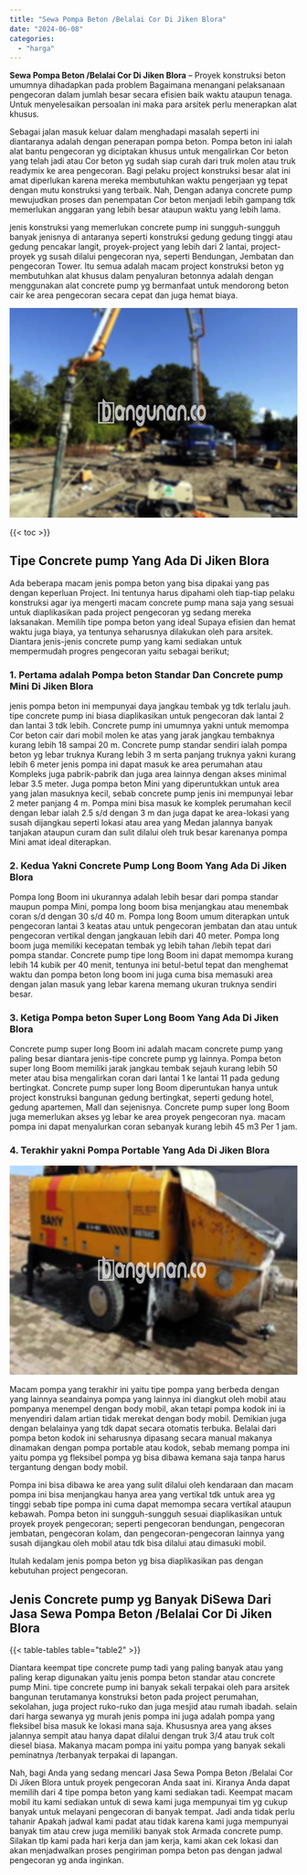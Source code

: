 ```yaml
---
title: "Sewa Pompa Beton /Belalai Cor Di Jiken Blora"
date: "2024-06-08"
categories: 
  - "harga"
---
```


**Sewa Pompa Beton /Belalai Cor Di Jiken Blora** – Proyek konstruksi beton umumnya dihadapkan pada problem Bagaimana menangani pelaksanaan pengecoran dalam jumlah besar secara efisien baik waktu ataupun tenaga. Untuk menyelesaikan persoalan ini maka para arsitek perlu menerapkan alat khusus.

Sebagai jalan masuk keluar dalam menghadapi masalah seperti ini diantaranya adalah dengan penerapan pompa beton. Pompa beton ini ialah alat bantu pengecoran yg diciptakan khusus untuk mengalirkan Cor beton yang telah jadi atau Cor beton yg sudah siap curah dari truk molen atau truk readymix ke area pengecoran. Bagi pelaku project konstruksi besar alat ini amat diperlukan karena mereka membutuhkan waktu pengerjaan yg tepat dengan mutu konstruksi yang terbaik. Nah, Dengan adanya concrete pump mewujudkan proses dan penempatan Cor beton menjadi lebih gampang tdk memerlukan anggaran yang lebih besar ataupun waktu yang lebih lama.

jenis konstruksi yang memerlukan concrete pump ini sungguh-sungguh banyak jenisnya di antaranya seperti konstruksi gedung gedung tinggi atau gedung pencakar langit, proyek-project yang lebih dari 2 lantai, project-proyek yg susah dilalui pengecoran nya, seperti Bendungan, Jembatan dan pengecoran Tower. Itu semua adalah macam project konstruksi beton yg membutuhkan alat khusus dalam penyaluran betonnya adalah dengan menggunakan alat concrete pump yg bermanfaat untuk mendorong beton cair ke area pengecoran secara cepat dan juga hemat biaya.

![Sewa Pompa Beton /Belalai Cor Di Jiken Blora](/images/sewa-concrete-pump-12.png)

{{< toc >}}

## Tipe Concrete pump Yang Ada Di Jiken Blora

Ada beberapa macam jenis pompa beton yang bisa dipakai yang pas dengan keperluan Project. Ini tentunya harus dipahami oleh tiap-tiap pelaku konstruksi agar iya mengerti macam concrete pump mana saja yang sesuai untuk diaplikasikan pada project pengecoran yg sedang mereka laksanakan. Memilih tipe pompa beton yang ideal Supaya efisien dan hemat waktu juga biaya, ya tentunya seharusnya dilakukan oleh para arsitek. Diantara jenis-jenis concrete pump yang kami sediakan untuk mempermudah progres pengecoran yaitu sebagai berikut;

### 1\. Pertama adalah Pompa beton Standar Dan Concrete pump Mini Di Jiken Blora

jenis pompa beton ini mempunyai daya jangkau tembak yg tdk terlalu jauh. tipe concrete pump ini biasa diaplikasikan untuk pengecoran dak lantai 2 dan lantai 3 tdk lebih. Concrete pump ini umumnya yakni untuk memompa Cor beton cair dari mobil molen ke atas yang jarak jangkau tembaknya kurang lebih 18 sampai 20 m. Concrete pump standar sendiri ialah pompa beton yg lebar truknya Kurang lebih 3 m serta panjang truknya yakni kurang lebih 6 meter jenis pompa ini dapat masuk ke area perumahan atau Kompleks juga pabrik-pabrik dan juga area lainnya dengan akses minimal lebar 3.5 meter. Juga pompa beton Mini yang diperuntukkan untuk area yang jalan masuknya kecil, sebab concrete pump jenis ini mempunyai lebar 2 meter panjang 4 m. Pompa mini bisa masuk ke komplek perumahan kecil dengan lebar ialah 2.5 s/d dengan 3 m dan juga dapat ke area-lokasi yang susah dijangkau seperti lokasi atau area yang Medan jalannya banyak tanjakan ataupun curam dan sulit dilalui oleh truk besar karenanya pompa Mini amat ideal diterapkan.

### 2\. Kedua Yakni Concrete Pump Long Boom Yang Ada Di Jiken Blora

Pompa long Boom ini ukurannya adalah lebih besar dari pompa standar maupun pompa Mini, pompa long boom bisa menjangkau atau menembak coran s/d dengan 30 s/d 40 m. Pompa long Boom umum diterapkan untuk pengecoran lantai 3 keatas atau untuk pengecoran jembatan dan atau untuk pengecoran vertikal dengan jangkauan lebih dari 40 meter. Pompa long boom juga memiliki kecepatan tembak yg lebih tahan /lebih tepat dari pompa standar. Concrete pump tipe long Boom ini dapat memompa kurang lebih 14 kubik per 40 menit, tentunya ini betul-betul tepat dan menghemat waktu dan pompa beton long boom ini juga cuma bisa memasuki area dengan jalan masuk yang lebar karena memang ukuran truknya sendiri besar.

### 3\. Ketiga Pompa beton Super Long Boom Yang Ada Di Jiken Blora

Concrete pump super long Boom ini adalah macam concrete pump yang paling besar diantara jenis-tipe concrete pump yg lainnya. Pompa beton super long Boom memiliki jarak jangkau tembak sejauh kurang lebih 50 meter atau bisa mengalirkan coran dari lantai 1 ke lantai 11 pada gedung bertingkat. Concrete pump super long Boom diperuntukan hanya untuk project konstruksi bangunan gedung bertingkat, seperti gedung hotel, gedung apartemen, Mall dan sejenisnya. Concrete pump super long Boom juga memerlukan akses yg lebar ke area proyek pengecoran nya. macam pompa ini dapat menyalurkan coran sebanyak kurang lebih 45 m3 Per 1 jam.

### 4\. Terakhir yakni Pompa Portable Yang Ada Di Jiken Blora

![Sewa Pompa Beton /Belalai Cor Di Jiken Blora](/images/sewa-concrete-pump-30.png)

Macam pompa yang terakhir ini yaitu tipe pompa yang berbeda dengan yang lainnya seandainya pompa yang lainnya ini diangkut oleh mobil atau pompanya menempel dengan body mobil, akan tetapi pompa kodok ini ia menyendiri dalam artian tidak merekat dengan body mobil. Demikian juga dengan belalainya yang tdk dapat secara otomatis terbuka. Belalai dari pompa beton kodok ini seharusnya dipasang secara manual makanya dinamakan dengan pompa portable atau kodok, sebab memang pompa ini yaitu pompa yg fleksibel pompa yg bisa dibawa kemana saja tanpa harus tergantung dengan body mobil.

Pompa ini bisa dibawa ke area yang sulit dilalui oleh kendaraan dan macam pompa ini bisa menjangkau hanya area yang vertikal tdk untuk area yg tinggi sebab tipe pompa ini cuma dapat memompa secara vertikal ataupun kebawah. Pompa beton ini sungguh-sungguh sesuai diaplikasikan untuk proyek proyek pengecoran; seperti pengecoran bendungan, pengecoran jembatan, pengecoran kolam, dan pengecoran-pengecoran lainnya yang susah dijangkau oleh mobil atau tdk bisa dilalui atau dimasuki mobil.

Itulah kedalam jenis pompa beton yg bisa diaplikasikan pas dengan kebutuhan project pengecoran.

## Jenis Concrete pump yg Banyak DiSewa Dari Jasa Sewa Pompa Beton /Belalai Cor Di Jiken Blora

{{< table-tables table="table2" >}}

Diantara keempat tipe concrete pump tadi yang paling banyak atau yang paling kerap digunakan yaitu jenis pompa beton standar atau concrete pump Mini. tipe concrete pump ini banyak sekali terpakai oleh para arsitek bangunan terutamanya konstruksi beton pada project perumahan, sekolahan, juga project ruko-ruko dan juga mesjid atau rumah ibadah. selain dari harga sewanya yg murah jenis pompa ini juga adalah pompa yang fleksibel bisa masuk ke lokasi mana saja. Khususnya area yang akses jalannya sempit atau hanya dapat dilalui dengan truk 3/4 atau truk colt diesel biasa. Makanya macam pompa ini yaitu pompa yang banyak sekali peminatnya /terbanyak terpakai di lapangan.

Nah, bagi Anda yang sedang mencari Jasa Sewa Pompa Beton /Belalai Cor Di Jiken Blora untuk proyek pengecoran Anda saat ini. Kiranya Anda dapat memilih dari 4 tipe pompa beton yang kami sediakan tadi. Keempat macam mobil itu kami sediakan untuk di sewa kami juga mempunyai tim yg cukup banyak untuk melayani pengecoran di banyak tempat. Jadi anda tidak perlu tahanir Apakah jadwal kami padat atau tidak karena kami juga mempunyai banyak tim atau crew juga memiliki banyak stok Armada concrete pump. Silakan tlp kami pada hari kerja dan jam kerja, kami akan cek lokasi dan akan menjadwalkan proses pengiriman pompa beton pas dengan jadwal pengecoran yg anda inginkan.
